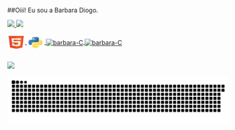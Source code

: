 ##Oiii! Eu sou a Barbara Diogo.

<div>
  <a href="https://github.com/BarbaraDiogo">
  <img height="135em" src="https://github-readme-stats.vercel.app/api?username=BarbaraDiogo&show_icons=true&theme=dark&include_all_commits=true&count_private=true"/>
  <img height="135em" src="https://github-readme-stats.vercel.app/api/top-langs/?username=BarbaraDiogo&layout=compact&langs_count=7&theme=dark"/>
</div>
<div style="display: inline_block"><br>
  <img align="center" alt="barbara-HTML" height="30" width="40" src="https://raw.githubusercontent.com/devicons/devicon/master/icons/html5/html5-original.svg">
  <img align="center" alt="barbara-Python" height="30" width="40" src="https://raw.githubusercontent.com/devicons/devicon/master/icons/python/python-original.svg">
  <img align="center" alt="barbara-C" height="30" width="40" src="https://cdn.jsdelivr.net/gh/devicons/devicon/icons/c/c-original.svg">
  <img align="center" alt="barbara-C" height="50" width="50" src="https://cdn.jsdelivr.net/gh/devicons/devicon/icons/php/php-plain.svg">
  
 </div>
  
  ##
 
<div> 
  <a href="https://www.linkedin.com/in/barbara-diogoccp/" target="_blank"><img src="https://img.shields.io/badge/-LinkedIn-%230077B5?style=for-the-badge&logo=linkedin&logoColor=white" target="_blank"></a> 
 
  ![Snake animation](https://github.com/BarbaraDiogo/BarbaraDiogo/blob/output/github-contribution-grid-snake.svg)
 
</div>


